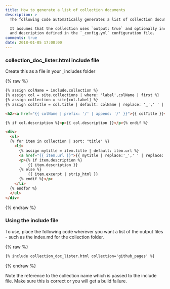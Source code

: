 ```yaml
---
title: How to generate a list of collection documents
description: >
  The following code automatically generates a list of collection documents.

  It assumes that the collection uses `output: true` and optionally includes a collection title
  and description defined in the `_config.yml` configuration file.
comments: true
date: 2018-01-05 17:00:00
---
```


### collection_doc_lister.html include file

Create this as a file in your _includes folder

{% raw %}
```html
{% assign colName = include.collection %}
{% assign col = site.collections | where: 'label',colName | first %}
{% assign collection = site[col.label] %}
{% assign colTitle = col.title | default: colName | replace: '_',' ' | replace: '-', ' ' | capitalize %}

<h2><a href="{{ colName | prefix: '/' | append: '/' }}">{{ colTitle }}</a></h2>

{% if col.description %}<p>{{ col.description }}</p>{% endif %}

<div>
  <ul>
  {% for item in collection | sort: "title" %}
    <li>
      {% assign mytitle = item.title | default: item.url %}
      <a href="{{ item.url }}">{{ mytitle | replace:'_',' ' | replace:'-',' ' }}</a> {% if item.date %}({{ item.date | date: "%Y-%m-%d %H:%M" }}){% endif %}
      <p>{% if item.description %}
          {{ item.description }}
      {% else %}
          {{ item.excerpt | strip_html }}
      {% endif %}</p>
    </li>
  {% endfor %}
  </ul>
</div>
```
{% endraw %}

### Using the include file

To use, place the following code wherever you want a list of the output files - such as the index.md for the collection folder.

{% raw %}
```markdown
{% include collection_doc_lister.html collection='github_pages' %}
```
{% endraw %}

Note the reference to the collection name which is passed to the include file. Make sure this is correct or you will get a build failure.
